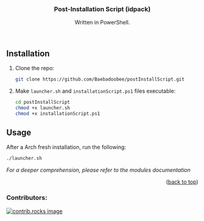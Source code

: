 <a id="readme-top"></a>

<!--
<br />
<div align="center">
  <a href="https://github.com/github_username/repo_name">
    <img src="images/logo.png" alt="Logo" width="80" height="80">
  </a>
</div>
 -->
 
<h3 align="center">Post-Installation Script (idpack)</h3>
  <p align="center">Written in PowerShell.</p>
<br />

<!--
<details>
  <summary>Table of Contents</summary>
  <ol>
    <li><a href="#installation">Installation</a></li>
    <li><a href="#usage">Usage</a></li>
  </ol>
</details>
-->

<!-- ABOUT THE PROJECT -->
## Installation

1. Clone the repo:

   ```sh
   git clone https://github.com/Baebadoobee/postInstallScript.git
   ```
2. Make ``` launcher.sh ``` and ``` installationScript.ps1 ``` files executable:
   
   ```sh
   cd postInstallScript
   chmod +x launcher.sh
   chmod +x installationScript.ps1
   ```

<!-- USAGE EXAMPLES -->
## Usage

After a Arch fresh installation, run the following:

```sh
./launcher.sh
```

_For a deeper comprehension, please refer to the modules documentation_

<p align="right">(<a href="#readme-top">back to top</a>)</p>

### Contributors:

<a href="https://github.com/Baebadoobee/postInstallScript/graphs/contributors">
  <img src="https://contrib.rocks/image?repo=Baebadoobee/postInstallScript" alt="contrib.rocks image" />
</a>
